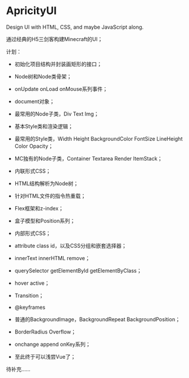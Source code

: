 # ApricityUI

Design UI with HTML, CSS, and maybe JavaScript along.

通过经典的H5三剑客构建Minecraft的UI；

计划：

- 初始化项目结构并封装画矩形的接口；

- Node树和Node类骨架；

- onUpdate onLoad onMouse系列事件；

- document对象；

- 最常用的Node子类，Div Text Img；

- 基本Style类和渲染逻辑；

- 最常用的Style类，Width Height BackgroundColor FontSize LineHeight Color Opacity；

- MC独有的Node子类，Container Textarea Render ItemStack；

- 内联形式CSS；

- HTML结构解析为Node树；

- 针对HTML文件的指令热重载；

- Flex框架和z-index；

- 盒子模型和Position系列；

- 内部形式CSS；

- attribute class id，以及CSS分组和嵌套选择器；

- innerText innerHTML remove；

- querySelector getElementById getElementByClass；

- hover active；

- Transition；

- @keyframes

- 普通的BackgroundImage，BackgroundRepeat BackgroundPosition；

- BorderRadius Overflow；

- onchange append onKey系列；

- 至此终于可以浅尝Vue了；

待补充……